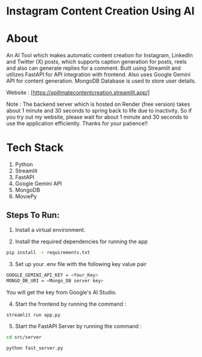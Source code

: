 # Instagram Content Creation Using AI

# About
An AI Tool which makes automatic content creation for Instagram, LinkedIn and Twitter (X) posts, which supports caption generation for posts, reels and also can generate replies for a comment. Built using Streamlit and utilizes FastAPI for API integration with frontend. Also uses Google Gemini API for content generation. MongoDB Database is used to store user details.

Website : [https://spillmatecontentcreation.streamlit.app/]

Note : The backend server which is hosted on Render (free version) takes about 1 minute and 30 seconds to spring back to life due to inactivity. So if you try out my website, please wait for about 1 minute and 30 seconds to use the application efficiently. Thanks for your patience!!

# Tech Stack
1. Python
2. Streamlit
3. FastAPI
4. Google Gemini API
5. MongoDB
6. MoviePy

## Steps To Run:

1. Install a virtual environment.

2. Install the required dependencies for running the app

```bash
pip install -r requirements.txt
```

3. Set up your .env file with the following key value pair

```bash
GOOGLE_GEMINI_API_KEY = <Your_Key>
MONGO_DB_URI = <Mongo_DB server key>
```

You will get the key from Google's AI Studio.

4. Start the frontend by running the command :

```bash
streamlit run app.py
```

5. Start the FastAPI Server by running the command :

```bash
cd src/server

python fast_server.py
```
